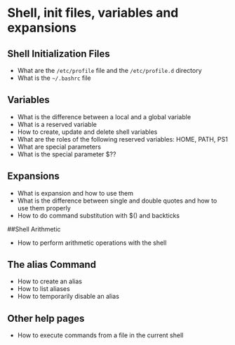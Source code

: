 # Shell, init files, variables and expansions

## Shell Initialization Files

- What are the `/etc/profile` file and the `/etc/profile.d` directory
- What is the `~/.bashrc` file

## Variables

- What is the difference between a local and a global variable
- What is a reserved variable
- How to create, update and delete shell variables
- What are the roles of the following reserved variables: HOME, PATH, PS1
- What are special parameters
- What is the special parameter $??

## Expansions

- What is expansion and how to use them
- What is the difference between single and double quotes and how to use them properly
- How to do command substitution with $() and backticks

##Shell Arithmetic

- How to perform arithmetic operations with the shell

## The alias Command

- How to create an alias
- How to list aliases
- How to temporarily disable an alias

## Other help pages

- How to execute commands from a file in the current shell
